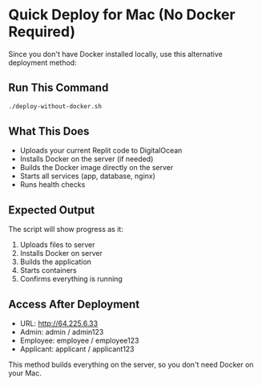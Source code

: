 # Quick Deploy for Mac (No Docker Required)

Since you don't have Docker installed locally, use this alternative deployment method:

## Run This Command

```bash
./deploy-without-docker.sh
```

## What This Does

- Uploads your current Replit code to DigitalOcean
- Installs Docker on the server (if needed)
- Builds the Docker image directly on the server
- Starts all services (app, database, nginx)
- Runs health checks

## Expected Output

The script will show progress as it:
1. Uploads files to server
2. Installs Docker on server
3. Builds the application
4. Starts containers
5. Confirms everything is running

## Access After Deployment

- URL: http://64.225.6.33
- Admin: admin / admin123
- Employee: employee / employee123
- Applicant: applicant / applicant123

This method builds everything on the server, so you don't need Docker on your Mac.